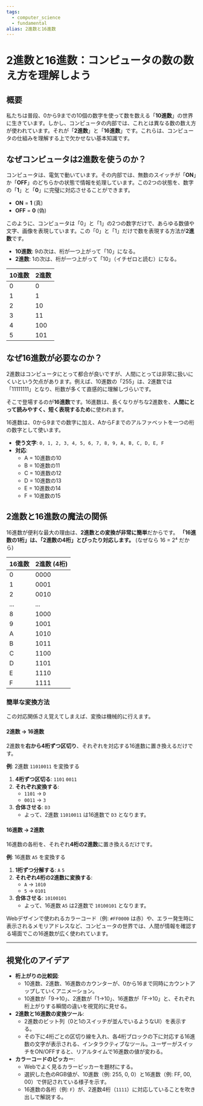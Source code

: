 ```yaml
---
tags:
  - computer_science
  - fundamental
alias: 2進数と16進数
---
```


# 2進数と16進数：コンピュータの数の数え方を理解しよう

## 概要

私たちは普段、0から9までの10個の数字を使って数を数える「**10進数**」の世界に生きています。しかし、コンピュータの内部では、これとは異なる数の数え方が使われています。それが「**2進数**」と「**16進数**」です。これらは、コンピュータの仕組みを理解する上で欠かせない基本知識です。

## なぜコンピュータは2進数を使うのか？

コンピュータは、電気で動いています。その内部では、無数のスイッチが「**ON**」か「**OFF**」のどちらかの状態で情報を処理しています。この2つの状態を、数字の「**1**」と「**0**」に完璧に対応させることができます。

-   **ON** = **1** (真)
-   **OFF** = **0** (偽)

このように、コンピュータは「0」と「1」の2つの数字だけで、あらゆる数値や文字、画像を表現しています。この「0」と「1」だけで数を表現する方法が**2進数**です。

-   **10進数**: 9の次は、桁が一つ上がって「10」になる。
-   **2進数**: 1の次は、桁が一つ上がって「10」（イチゼロと読む）になる。

| 10進数 | 2進数 |
| :--- | :--- |
| 0 | 0 |
| 1 | 1 |
| 2 | 10 |
| 3 | 11 |
| 4 | 100 |
| 5 | 101 |

## なぜ16進数が必要なのか？

2進数はコンピュータにとって都合が良いですが、人間にとっては非常に扱いにくいという欠点があります。例えば、10進数の「255」は、2進数では「11111111」となり、桁数が多くて直感的に理解しづらいです。

そこで登場するのが**16進数**です。16進数は、長くなりがちな2進数を、**人間にとって読みやすく、短く表現するため**に使われます。

16進数は、0から9までの数字に加え、AからFまでのアルファベットを一つの桁の数字として使います。

-   **使う文字**: `0, 1, 2, 3, 4, 5, 6, 7, 8, 9, A, B, C, D, E, F`
-   **対応**:
    -   A = 10進数の10
    -   B = 10進数の11
    -   C = 10進数の12
    -   D = 10進数の13
    -   E = 10進数の14
    -   F = 10進数の15

## 2進数と16進数の魔法の関係

16進数が便利な最大の理由は、**2進数との変換が非常に簡単**だからです。
**「16進数の1桁」は、「2進数の4桁」とぴったり対応します。** (なぜなら 16 = 2⁴ だから)

| 16進数 | 2進数 (4桁) |
| :--- | :--- |
| 0 | 0000 |
| 1 | 0001 |
| 2 | 0010 |
| ... | ... |
| 8 | 1000 |
| 9 | 1001 |
| A | 1010 |
| B | 1011 |
| C | 1100 |
| D | 1101 |
| E | 1110 |
| F | 1111 |

### 簡単な変換方法

この対応関係さえ覚えてしまえば、変換は機械的に行えます。

#### **2進数 → 16進数**

2進数を**右から4桁ずつ区切り**、それぞれを対応する16進数に置き換えるだけです。

**例**: 2進数 `11010011` を変換する
1.  **4桁ずつ区切る**: `1101` `0011`
2.  **それぞれ変換する**:
    -   `1101` → `D`
    -   `0011` → `3`
3.  **合体させる**: `D3`
    -   よって、2進数 `11010011` は16進数で `D3` となります。

#### **16進数 → 2進数**

16進数の各桁を、それぞれ**4桁の2進数**に置き換えるだけです。

**例**: 16進数 `A5` を変換する
1.  **1桁ずつ分解する**: `A` `5`
2.  **それぞれ4桁の2進数に変換する**:
    -   `A` → `1010`
    -   `5` → `0101`
3.  **合体させる**: `10100101`
    -   よって、16進数 `A5` は2進数で `10100101` となります。

Webデザインで使われるカラーコード（例: `#FF0000` は赤）や、エラー発生時に表示されるメモリアドレスなど、コンピュータの世界では、人間が情報を確認する場面でこの16進数が広く使われています。

---

## 視覚化のアイデア

-   **桁上がりの比較図**:
    -   10進数、2進数、16進数のカウンターが、0から16まで同時にカウントアップしていくアニメーション。
    -   10進数が「9→10」、2進数が「1→10」、16進数が「F→10」と、それぞれ桁上がりする瞬間の違いを視覚的に見せる。
-   **2進数と16進数の変換ツール**:
    -   2進数のビット列（0と1のスイッチが並んでいるようなUI）を表示する。
    -   その下に4桁ごとの区切り線を入れ、各4桁ブロックの下に対応する16進数の文字が表示される、インタラクティブなツール。ユーザーがスイッチをON/OFFすると、リアルタイムで16進数の値が変わる。
-   **カラーコードのピッカー**:
    -   Webでよく見るカラーピッカーを題材にする。
    -   選択した色のRGB値が、10進数（例: 255, 0, 0）と16進数（例: FF, 00, 00）で併記されている様子を示す。
    -   16進数の各桁（例: `F`）が、2進数4桁（`1111`）に対応していることを吹き出しで解説する。
